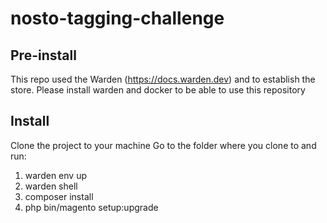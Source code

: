 # nosto-tagging-challenge

## Pre-install
This repo used the Warden (https://docs.warden.dev) and  to establish the store. Please install warden and docker to be able to use this repository

## Install
Clone the project to your machine
Go to the folder where you clone to and run:
  1. warden env up
  2. warden shell
  3. composer install
  4. php bin/magento setup:upgrade

